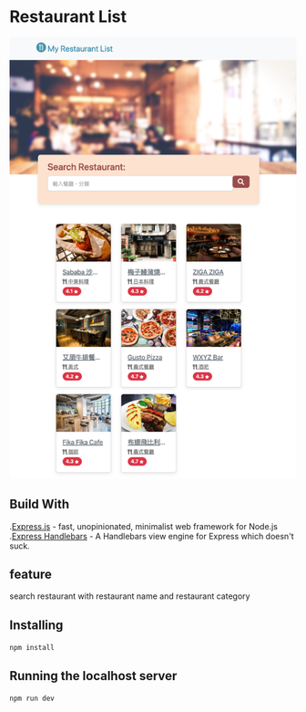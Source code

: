 # Restaurant List

![demo](/public/img/Restaurant-List.png)

## Build With
.[Express.js](https://expressjs.com/) - fast, unopinionated, minimalist web framework for Node.js
.[Express Handlebars](https://www.npmjs.com/package/express-handlebars) - A Handlebars view engine for Express which doesn't suck.

## feature

search restaurant with restaurant name and restaurant category

## Installing

`npm install`

## Running the localhost server

`npm run dev`
